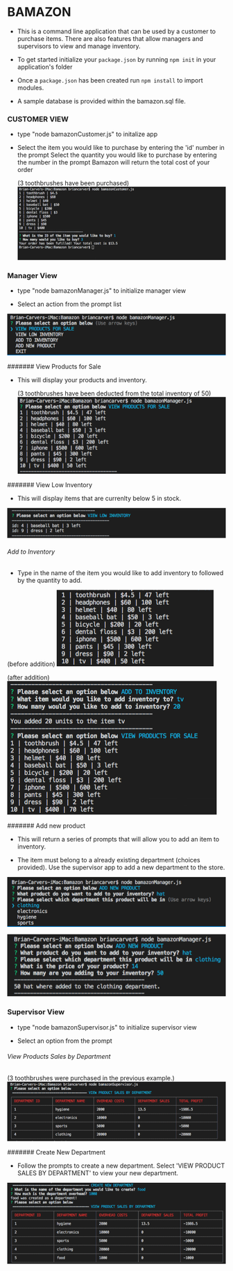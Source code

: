 # BAMAZON 

* This is a command line application that can be used by a customer to purchase items. There are also features that allow managers and supervisors to view and manage inventory.

* To get started initialize your `package.json` by running `npm init` in your application's folder

* Once a `package.json` has been created run `npm install` to import modules.

* A sample database is provided within the bamazon.sql file.

### CUSTOMER VIEW

* type "node bamazonCustomer.js" to initalize app

* Select the item you would like to purchase by entering the 'id' number in the prompt
  Select the quantity you would like to purchase by entering the number in the prompt
  Bamazon will return the total cost of your order
  
  (3 toothbrushes have been purchased)
  ![screenshot](./images/customerpurchase.png)

### Manager View

* type "node bamazonManager.js" to initialize manager view

* Select an action from the prompt list

![screenshot](./images/managerprompt.png)
 
####### View Products for Sale

* This will display your products and inventory. 

  (3 toothbrushes have been deducted from the total inventory of 50)
  ![screenshot](./images/managerviewproducts.png)

####### View Low Inventory

* This will display items that are currenlty below 5 in stock.

![screenshot](./images/viewlowinventory.png)

###### Add to Inventory

* Type in the name of the item you would like to add inventory to followed by the quantity to add.

(before addition)
![screenshot](./images/addinventory1.png)

(after addition)
![screenshot](./images/addinventory2.png)

####### Add new product

* This will return a series of prompts that will allow you to add an item to inventory.

* The item must belong to a already existing department (choices provided). Use the supervisor app to    add a new department to the store.
 
![screenshot](./images/addproduct1.png)

![screenshot](./images/addproduct2.png)

### Supervisor View

* type "node bamazonSupervisor.js" to initialize supervisor view

* Select an option from the prompt

###### View Products Sales by Department

(3 toothbrushes were purchased in the previous example.)
![screenshot](./images/table.png)

####### Create New Department

* Follow the prompts to create a new department. Select 'VIEW PRODUCT SALES BY DEPARTMENT'  to view your new department.

![screenshot](./images/createdepartment.png)








